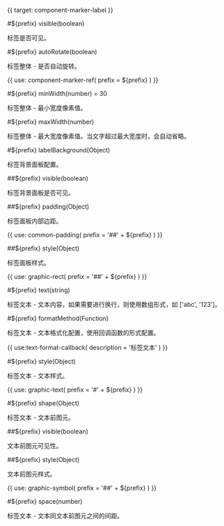 {{ target: component-marker-label }}

#${prefix} visible(boolean)

标签是否可见。

#${prefix} autoRotate(boolean)

标签整体 - 是否自动旋转。

{{ use: component-marker-ref(
  prefix = ${prefix}
) }}

#${prefix} minWidth(number) = 30

标签整体 - 最小宽度像素值。

#${prefix} maxWidth(number)

标签整体 - 最大宽度像素值。当文字超过最大宽度时，会自动省略。

#${prefix} labelBackground(Object)

标签背景面板配置。

##${prefix} visible(boolean)

标签背景面板是否可见。

##${prefix} padding(Object)

标签面板内部边距。

{{ use: common-padding(
  prefix = '##' + ${prefix}
) }}

##${prefix} style(Object)

标签面板样式。

{{ use: graphic-rect(
  prefix = '##' + ${prefix}
) }}

#${prefix} text(string)

标签文本 - 文本内容，如果需要进行换行，则使用数组形式，如 ['abc', '123']。

#${prefix} formatMethod(Function)

标签文本 - 文本格式化配置，使用回调函数的形式配置。

{{ use:text-format-callback(
  description = '标签文本'
) }}

#${prefix} style(Object)

标签文本 - 文本样式。

{{ use: graphic-text(
  prefix = '#' + ${prefix}
) }}

#${prefix} shape(Object)

标签文本 - 文本前图元。


##${prefix} visible(boolean)

文本前图元可见性。

##${prefix} style(Object)

文本前图元样式。

{{ use: graphic-symbol(
  prefix = '##' + ${prefix}
) }}

#${prefix} space(number)

标签文本 - 文本同文本前图元之间的间距。










